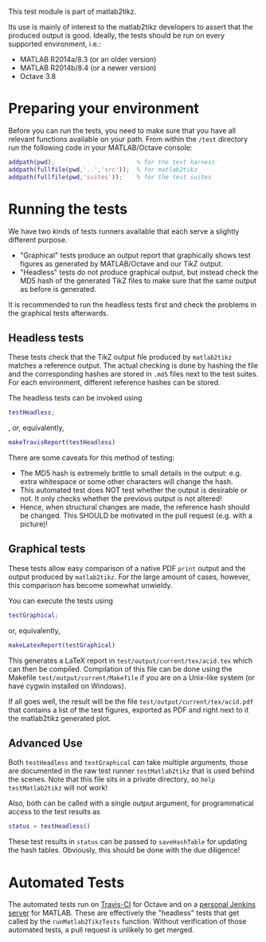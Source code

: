 This test module is part of matlab2tikz.

Its use is mainly of interest to the matlab2tikz developers to assert that the produced output is good.
Ideally, the tests should be run on every supported environment, i.e.:

 * MATLAB R2014a/8.3 (or an older version)
 * MATLAB R2014b/8.4 (or a newer version)
 * Octave 3.8

Preparing your environment
==========================

Before you can run the tests, you need to make sure that you have all relevant
functions available on your path. From within the `/test` directory run the 
following code in your MATLAB/Octave console:

```matlab
addpath(pwd);                       % for the test harness
addpath(fullfile(pwd,'..','src'));  % for matlab2tikz
addpath(fullfile(pwd,'suites'));    % for the test suites
```

Running the tests
=================

We have two kinds of tests runners available that each serve a slightly different
purpose.

  *  "Graphical" tests produce an output report that graphically shows test
     figures as generated by MATLAB/Octave and our TikZ output.
  *  "Headless" tests do not produce graphical output, but instead check the MD5
     hash of the generated TikZ files to make sure that the same output
     as before is generated.

It is recommended to run the headless tests first and check the problems in
the graphical tests afterwards.

Headless tests
--------------
These tests check that the TikZ output file produced by `matlab2tikz` matches
a reference output. The actual checking is done by hashing the file and the
corresponding hashes are stored in `.md5` files next to the test suites.
For each environment, different reference hashes can be stored.

The headless tests can be invoked using
```matlab
testHeadless;
```
, or, equivalently,
```matlab
makeTravisReport(testHeadless)
```

There are some caveats for this method of testing:

 * The MD5 hash is extremely brittle to small details in the output: e.g.
   extra whitespace or some other characters will change the hash.
 * This automated test does NOT test whether the output is desirable or not.
   It only checks whether the previous output is not altered! 
 * Hence, when structural changes are made, the reference hash should be changed.
   This SHOULD be motivated in the pull request (e.g. with a picture)!

Graphical tests
---------------
These tests allow easy comparison of a native PDF `print` output and the
output produced by `matlab2tikz`. For the large amount of cases, however,
this comparison has become somewhat unwieldy.

You can execute the tests using
```matlab
testGraphical;
```
or, equivalently,
```matlab
makeLatexReport(testGraphical)
```
This generates a LaTeX report in `test/output/current/tex/acid.tex` which can then be compiled.
Compilation of this file can be done using the Makefile `test/output/current/Makefile` if you are on a Unix-like system (or have cygwin installed on Windows).

If all goes well, the result will be the file `test/output/current/tex/acid.pdf` that contains
a list of the test figures, exported as PDF and right next to it the matlab2tikz generated plot.

Advanced Use
------------

Both `testHeadless` and `testGraphical` can take multiple arguments, those are documented in the raw test runner `testMatlab2tikz` that is used behind the scenes. Note that this file sits in a private directory, so `help testMatlab2tikz` will not work!

Also, both can be called with a single output argument, for programmatical
access to the test results as
```matlab
status = testHeadless()
```
These test results in `status` can be passed to `saveHashTable` for updating the hash tables.
Obviously, this should be done with the due diligence!

Automated Tests
===============

The automated tests run on [Travis-CI](https://travis-ci.org) for Octave and on a [personal Jenkins server](https://github.com/matlab2tikz/matlab2tikz/wiki/Jenkins) for MATLAB.
These are effectively the "headless" tests that get called by the  `runMatlab2TikzTests` function.
Without verification of those automated tests, a pull request is unlikely to get merged.
